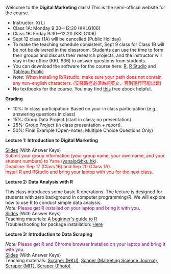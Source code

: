 Welcome to the **Digital Marketing** class! This is the semi-official website for the course.

- Instructor: Xi Li
- Class 1A: Monday 9:30--12:20 (KKLG106) 
- Class 1B: Friday 9:30--12:20 (KKLG106) 
- Sept 12 class (1A) will be cancelled (Public Holiday)
- To make the teaching schedule consistent, Sept 9 class for Class 1B will be not be delivered in the classroom. Students can use the time to form their groups and discuss their research projects, and the instructor will stay in the office (KKL 836) to answer questions from students.    
- You can download the software for the course here: [R](https://cloud.r-project.org/), [R Studio](https://www.rstudio.com/products/rstudio/download/#download) and [Tableau Public](https://public.tableau.com/en-us/s/) 
- *Note:* <span style="color:red">When installing R/Rstudio, make sure your path does not contain any non-english characters. (安裝路徑必須為純英文，否則運行可能出錯) </span>     
- No textbooks for the course. You may find [this](http://www.redandyellow.co.za/wp-content/uploads/2021/11/RedYellow_eMarketing_Textbook_6thEdition.pdf) free ebook helpful.

**Grading**     

- 10%: In class participation: Based on your in class participation (e.g., answering questions in class)    
- 15%: Group Data Project (start in class; no presentation).     
- 25%: Group Project (in class presentation + report).    
- 50%: Final Example (Open-notes; Multiple Choice Questions Only)     

**Lecture 1: Introduction to Digital Marketing**

[Slides](https://ximarketing.github.io/class/DM/6c8b8d614dbc9ef7495e200548cdc4116f7e4d4e/1post.pdf) (With Answer Keys)     
<span style="color:red">Submit your group information (your group name, your own name, and your student numbers) to Yana (yanalo@hku.hk).</span>     
<span style="color:red">Deadline: Sep 17 (Class 1B) and Sep 20 (Class 1A).</span>     
<span style="color:red">Install R and RStudio and bring your laptop with you for the next class.</span>      

**Lecture 2: Data Analysis with R**     

This class introduces some basic R operations. The lecture is designed for students with zero background in computer programming/R. We will explore how to use R to conduct simple data analysis.    
*Note:* <span style="color:purple">Please get R installed on your laptop and bring it with you. </span>       
[Slides](https://ximarketing.github.io/class/DM/6c8b8d614dbc9ef7495e200548cdc4116f7e4d4e/R.pdf) (With Answer Keys)     
Teaching materials: [A beginner's guide to R](https://ximarketing.github.io/class/R_basics.html)    
Troubleshooting for package installation: [Here](https://ximarketing.github.io/class/package.html)         

**Lecture 3: Introduction to Data Scraping**   

*Note:* <span style="color:purple">Please get R and Chrome browser installed on your laptop and bring it with you. </span>       
[Slides](https://ximarketing.github.io/class/DM/6c8b8d614dbc9ef7495e200548cdc4116f7e4d4e/webscraping.pdf) (With Answer Keys)       
Teaching materials: [Scraper (HKU)](https://ximarketing.github.io/class/ABOM/HKU-Scraper.html), [Scaper (Marketing Science Journal)](https://ximarketing.github.io/class/ABOM/MKTSCI-Scraper.html), [Scraper (MIT)](https://ximarketing.github.io/class/ABOM/scrape-Harvard.html), 
[Scraper (Photo)](https://ximarketing.github.io/class/ABOM/HKU-Photo-Scraper.html)        
